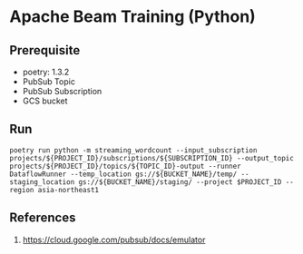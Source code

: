 # Apache Beam Training (Python)

## Prerequisite

- poetry: 1.3.2
- PubSub Topic
- PubSub Subscription
- GCS bucket

## Run

```
poetry run python -m streaming_wordcount --input_subscription projects/${PROJECT_ID}/subscriptions/${SUBSCRIPTION_ID} --output_topic projects/${PROJECT_ID}/topics/${TOPIC_ID}-output --runner DataflowRunner --temp_location gs://${BUCKET_NAME}/temp/ --staging_location gs://${BUCKET_NAME}/staging/ --project $PROJECT_ID --region asia-northeast1
```

## References
1. https://cloud.google.com/pubsub/docs/emulator
